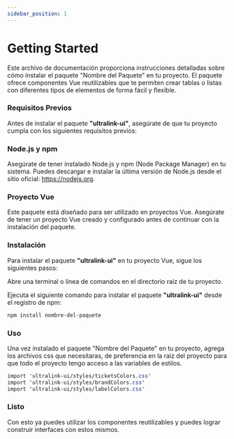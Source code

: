 ```yaml
---
sidebar_position: 1
---
```


# Getting Started

Este archivo de documentación proporciona instrucciones detalladas sobre cómo instalar el paquete "Nombre del Paquete" en tu proyecto. El paquete ofrece componentes Vue reutilizables que te permiten crear tablas o listas con diferentes tipos de elementos de forma fácil y flexible.

### Requisitos Previos
Antes de instalar el paquete **"ultralink-ui"**, asegúrate de que tu proyecto cumpla con los siguientes requisitos previos:

### Node.js y npm 
Asegúrate de tener instalado Node.js y npm (Node Package Manager) en tu sistema. Puedes descargar e instalar la última versión de Node.js desde el sitio oficial: https://nodejs.org.

### Proyecto Vue 
Este paquete está diseñado para ser utilizado en proyectos Vue. Asegúrate de tener un proyecto Vue creado y configurado antes de continuar con la instalación del paquete.

### Instalación
Para instalar el paquete **"ultralink-ui"** en tu proyecto Vue, sigue los siguientes pasos:

Abre una terminal o línea de comandos en el directorio raíz de tu proyecto.

Ejecuta el siguiente comando para instalar el paquete **"ultralink-ui"** desde el registro de npm:

```bash title="Bash"
npm install nombre-del-paquete

```

### Uso
Una vez instalado el paquete "Nombre del Paquete" en tu proyecto, agrega los archivos css que necesitaras, de preferencia en la raiz del proyecto para que todo el proyecto tengo acceso a las variables de estilos.

```css title="App.vue"
import 'ultralink-ui/styles/ticketsColors.css'
import 'ultralink-ui/styles/brandColors.css'
import 'ultralink-ui/styles/labelColors.css'
```

### Listo

Con esto ya puedes utilizar los componentes reutilizables y puedes lograr construir interfaces con estos mismos.